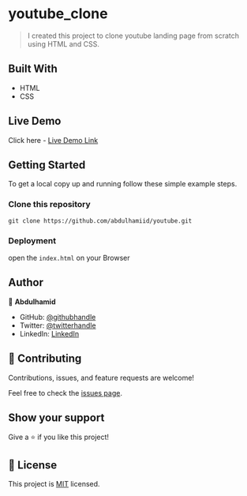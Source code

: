 # youtube_clone

> I created this project to clone youtube landing page from scratch using HTML and CSS.


## Built With

- HTML
- CSS

## Live Demo

Click here - [Live Demo Link](https://abdulhamiid.github.io/youtube)


## Getting Started

To get a local copy up and running follow these simple example steps.

### Clone this repository

```
git clone https://github.com/abdulhamiid/youtube.git
```

### Deployment

open the ```index.html``` on your Browser


## Author

👤 **Abdulhamid**

- GitHub: [@githubhandle](https://github.com/abdulhamiid)
- Twitter: [@twitterhandle](https://twitter.com/abdulhamid_adio)
- LinkedIn: [LinkedIn](https://linkedin.com/)

## 🤝 Contributing

Contributions, issues, and feature requests are welcome!

Feel free to check the [issues page](https://github.com/abdulhamiid/bootstrap/issues).

## Show your support

Give a ⭐️ if you like this project!

## 📝 License

This project is [MIT](./MIT.md) licensed.
